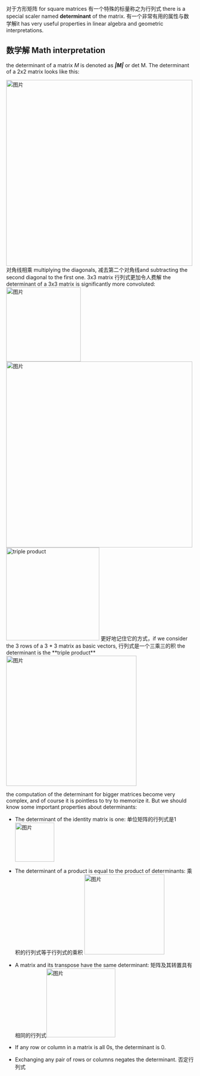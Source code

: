 对于方形矩阵 for square matrices 有一个特殊的标量称之为行列式 there is a special scaler named **determinant** of the matrix. 有一个非常有用的属性与数学解it has very useful properties in linear algebra and geometric interpretations.

## 数学解 Math interpretation
the determinant of a matrix *M* is denoted as ***|M|*** or det M. The determinant of a 2x2 matrix looks like this:

<img width="500" alt="图片" src="https://user-images.githubusercontent.com/31954987/226096870-9a522225-6e4b-4391-8149-675e9a304241.png">
对角线相乘 multiplying the diagonals, 减去第二个对角线and subtracting the second diagonal to the first one. 3x3 matrix 行列式更加令人费解 the determinant of a 3x3 matrix is significantly more convoluted:

<img width="200" alt="图片" src="https://user-images.githubusercontent.com/31954987/226171123-76736325-2534-45ff-9c38-f379284dc0a7.png">
<img width="500" alt="图片" src="https://user-images.githubusercontent.com/31954987/226171422-aa238dbc-6906-4063-a439-b32644aa5e59.png">

<img width="250" alt="triple product" src="https://user-images.githubusercontent.com/31954987/226171323-15e908ea-ea7b-4e30-a691-dcd890ddc47a.png">
更好地记住它的方式，if we consider the 3 rows of a 3 * 3 matrix as basic vectors, 行列式是一个三乘三的积 the determinant is the **triple product** 
<img width="350" alt="图片" src="https://user-images.githubusercontent.com/31954987/226171679-92b301a0-03fa-4ce9-9a94-2aa8de756cff.png">

the computation of the determinant for bigger matrices become very complex, and of course it is pointless to try to memorize it. But we should know some important properties about determinants:

- The determinant of the identity matrix is one: 单位矩阵的行列式是1 <img width="105" alt="图片" src="https://user-images.githubusercontent.com/31954987/226546382-cc600f37-1f8d-45bb-be1e-e9d152249110.png">
- The determinant of a product is equal to the product of determinants: 乘积的行列式等于行列式的乘积 <img width="215" alt="图片" src="https://user-images.githubusercontent.com/31954987/226546543-92008b24-4ef5-4fec-9271-6c5073fe495e.png">

- A matrix and its transpose have the same determinant: 矩阵及其转置具有相同的行列式<img width="185" alt="图片" src="https://user-images.githubusercontent.com/31954987/226546823-9260b183-bc0f-4363-b0fa-048ee2310713.png">

- If any row or column in a matrix is all 0s, the determinant is 0. 
- Exchanging any pair of rows or columns negates the determinant. 否定行列式

